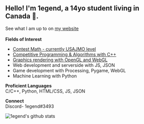 ## Hello! I'm 1egend, a 14yo student living in Canada 🍁.<br>
See what I am up to on <a href = "https://1e9end.github.io">my website</a><br><br>
<b>Fields of Interest</b>
<br>
<ul>
<li><a href = "https://artofproblemsolving.com/community/user/IQ_Infinity">Contest Math - currently USAJMO level</a><br></li>
<li><a href = "https://codeforces.com/profile/1egend">Competitive Programming & Algorithms with C++</a><br></li>
<li><a href = "https://www.shadertoy.com/user/IAmLegend">Graphics rendering with OpenGL and WebGL</a><br></li>
<li>Web development and serverside with JS, JSON</li>
<li>Game development with Processing, Pygame, WebGL</br></li>
<li>Machine Learning with Python</li>
</ul>
<b>Proficient Languages</b>
<br>
C/C++, Python, HTML/CSS, JS, JSON

**Connect**<br>
Discord- 1egend#3493

![1egend's github stats](https://github-readme-stats.vercel.app/api?username=1e9end&hide=issues,prs&count_private=true&show_icons=true&title_color=00ffff&bg_color=10,2f2f2f,a9a9a9&text_color=ffffff&icon_color=ffff00)
